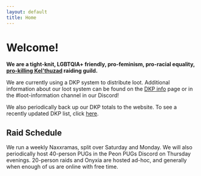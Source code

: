 ```yaml
---
layout: default
title: Home
---
```


# Welcome!

**We are a tight-knit, LGBTQIA+ friendly, pro-feminism, pro-racial equality, [pro-killing Kel'thuzad]({{site.baseurl}}/naxx/) raiding guild.**

We are currently using a DKP system to distribute loot. Additional information about our loot system can be found on the [DKP info]({{site.baseurl}}/dkp-info) page or in the #loot-information channel in our Discord!

We also periodically back up our DKP totals to the website. To see a recently updated DKP list, click [here]({{site.baseurl}}/dkp/).

## Raid Schedule

We run a weekly Naxxramas, split over Saturday and Monday. We will also periodically host 40-person PUGs in the Peon PUGs Discord on Thursday evenings. 20-person raids and Onyxia are hosted ad-hoc, and generally when enough of us are online with free time.
